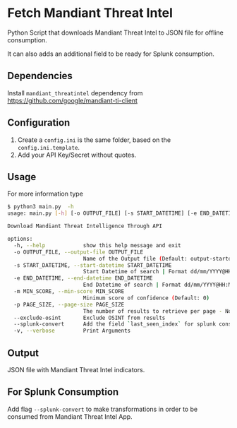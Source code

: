 # Fetch Mandiant Threat Intel

Python Script that downloads Mandiant Threat Intel to JSON file for offline consumption.

It can also adds an additional field to be ready for Splunk consumption.

## Dependencies

Install `mandiant_threatintel` dependency from https://github.com/google/mandiant-ti-client

## Configuration

1. Create a `config.ini` is the same folder, based on the `config.ini.template`.
2. Add your API Key/Secret without quotes.

## Usage

For more information type
```bash 
$ python3 main.py  -h
usage: main.py [-h] [-o OUTPUT_FILE] [-s START_DATETIME] [-e END_DATETIME] [-m MIN_SCORE] [-p PAGE_SIZE] [--exclude-osint] [--splunk-convert] [-v]

Download Mandiant Threat Intelligence Through API

options:
  -h, --help            show this help message and exit
  -o OUTPUT_FILE, --output-file OUTPUT_FILE
                        Name of the Output file (Default: output-startdatetime-enddatetime.json)
  -s START_DATETIME, --start-datetime START_DATETIME
                        Start Datetime of search | Format dd/mm/YYYY@HH:MM:SS | (Default: Start of current day)
  -e END_DATETIME, --end-datetime END_DATETIME
                        End Datetime of search | Format dd/mm/YYYY@HH:MM:SS | (Default: Now)
  -m MIN_SCORE, --min-score MIN_SCORE
                        Minimum score of confidence (Default: 0)
  -p PAGE_SIZE, --page-size PAGE_SIZE
                        The number of results to retrieve per page - Not limit the results to retrieve (Default: 1000)
  --exclude-osint       Exclude OSINT from results
  --splunk-convert      Add the field `last_seen_index` for splunk consumption
  -v, --verbose         Print Arguments

```

## Output

JSON file with Mandiant Threat Intel indicators.


## For Splunk Consumption

Add flag `--splunk-convert` to make transformations in order to be consumed from Mandiant Threat Intel App.
